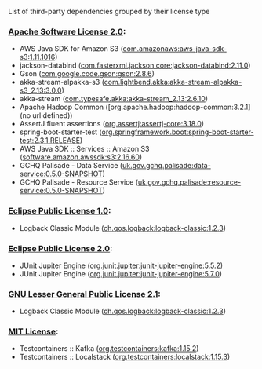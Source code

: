 List of third-party dependencies grouped by their license type

### [Apache Software License 2.0](./licenses/apache_software_license_2.0.txt):
* AWS Java SDK for Amazon S3 ([com.amazonaws:aws-java-sdk-s3:1.11.1016](https://aws.amazon.com/sdkforjava))
* jackson-databind ([com.fasterxml.jackson.core:jackson-databind:2.11.0](http://github.com/FasterXML/jackson))
* Gson ([com.google.code.gson:gson:2.8.6](https://github.com/google/gson/gson))
* akka-stream-alpakka-s3 ([com.lightbend.akka:akka-stream-alpakka-s3_2.13:3.0.0](https://doc.akka.io/docs/alpakka/current))
* akka-stream ([com.typesafe.akka:akka-stream_2.13:2.6.10](https://akka.io/))
* Apache Hadoop Common ([org.apache.hadoop:hadoop-common:3.2.1](no url defined))
* AssertJ fluent assertions ([org.assertj:assertj-core:3.18.0](https://assertj.github.io/doc/assertj-core/))
* spring-boot-starter-test ([org.springframework.boot:spring-boot-starter-test:2.3.1.RELEASE](https://spring.io/projects/spring-boot))
* AWS Java SDK :: Services :: Amazon S3 ([software.amazon.awssdk:s3:2.16.60](https://aws.amazon.com/sdkforjava))
* GCHQ Palisade - Data Service ([uk.gov.gchq.palisade:data-service:0.5.0-SNAPSHOT](https://github.com/gchq/Palisade-services/tree/develop/data-service))
* GCHQ Palisade - Resource Service ([uk.gov.gchq.palisade:resource-service:0.5.0-SNAPSHOT](https://github.com/gchq/Palisade-services/tree/develop/resource-service))

### [Eclipse Public License 1.0](./licenses/eclipse_public_license_1.0.html):
* Logback Classic Module ([ch.qos.logback:logback-classic:1.2.3](http://logback.qos.ch/logback-classic))

### [Eclipse Public License 2.0](./licenses/eclipse_public_license_2.0.html):
* JUnit Jupiter Engine ([org.junit.jupiter:junit-jupiter-engine:5.5.2](https://junit.org/junit5/))
* JUnit Jupiter Engine ([org.junit.jupiter:junit-jupiter-engine:5.7.0](https://junit.org/junit5/))

### [GNU Lesser General Public License 2.1](./licenses/gnu_lgpl_2.1.html):
* Logback Classic Module ([ch.qos.logback:logback-classic:1.2.3](http://logback.qos.ch/logback-classic))

### [MIT License](./licenses/mit_license.html):
* Testcontainers :: Kafka ([org.testcontainers:kafka:1.15.2](https://testcontainers.org))
* Testcontainers :: Localstack ([org.testcontainers:localstack:1.15.3](https://testcontainers.org))
